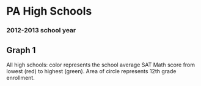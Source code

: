 # PA High Schools 
### 2012-2013 school year

## Graph 1

All high schools: color represents the school average SAT Math score from lowest (red) to highest (green). Area of circle represents 12th grade enrollment.

<div id='graph_1' class='graph'></div>
